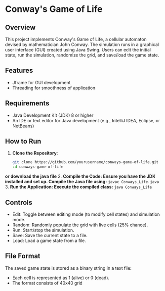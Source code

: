 # Conway's Game of Life

## Overview
This project implements Conway's Game of Life, a cellular automaton devised by mathematician John Conway. The simulation runs in a graphical user interface (GUI) created using Java Swing. Users can edit the initial state, run the simulation, randomize the grid, and save/load the game state.

## Features
- Jframe for GUI development
- Threading for smoothness of application

## Requirements
- Java Development Kit (JDK) 8 or higher
- An IDE or text editor for Java development (e.g., IntelliJ IDEA, Eclipse, or NetBeans)

## How to Run
1. **Clone the Repository**:
   ```bash
   git clone https://github.com/yourusername/conways-game-of-life.git
   cd conways-game-of-life
**or download the java file**
2. **Compile the Code: Ensure you have the JDK installed and set up. Compile the Java file using:** 
```javac Conways_Life.java```
3. **Run the Application: Execute the compiled class:**
``java Conways_Life``

## Controls
- Edit: Toggle between editing mode (to modify cell states) and simulation mode.
- Random: Randomly populate the grid with live cells (25% chance).
- Run: Start/stop the simulation.
- Save: Save the current state to a file.
- Load: Load a game state from a file.

## File Format
The saved game state is stored as a binary string in a text file:
  - Each cell is represented as 1 (alive) or 0 (dead).
  - The format consists of 40x40 grid









